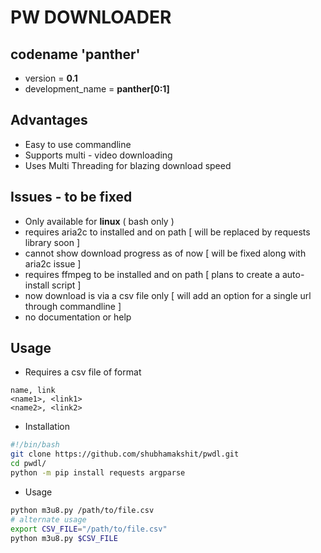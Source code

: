 # PW DOWNLOADER

## codename 'panther'
- version = **0.1**
- development_name = **panther[0:1]**

## Advantages
- Easy to use commandline
- Supports multi - video downloading
- Uses Multi Threading for blazing download speed

## Issues - to be fixed
- Only available for **linux** ( bash only )
- requires aria2c to installed and on path [ will be replaced by requests library soon ]
- cannot show download progress as of now [ will be fixed along with aria2c issue ]
- requires ffmpeg to be installed and on path [ plans to create a auto-install script ]
- now download is via a csv file only [ will add an option for a single url through commandline ]
- no documentation or help  

## Usage 

- Requires a csv file of format
```csv
name, link
<name1>, <link1>
<name2>, <link2>
```
- Installation
```bash
#!/bin/bash 
git clone https://github.com/shubhamakshit/pwdl.git
cd pwdl/
python -m pip install requests argparse 
```
- Usage
```bash
python m3u8.py /path/to/file.csv
# alternate usage
export CSV_FILE="/path/to/file.csv"
python m3u8.py $CSV_FILE
```
